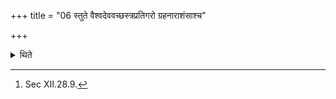 +++
title = "06 स्तुते वैश्वदेववच्छस्त्रप्रतिगरो ग्रहनाराशंसाश्च"

+++

<details><summary>थिते</summary>

6. After the (Mahendra-) stotra has been sung, (there should be) the response to the Śastra in the same manner as that of Vaiśvadeva (-cup),[^1] and the ritual of taking (of the Māhendra-cup by the Adhvaryu and) of the Nārāśaṁsa (goblets by the Camasādhvaryus) also should take place.

[^1]: Sec XII.28.9.
</details>
